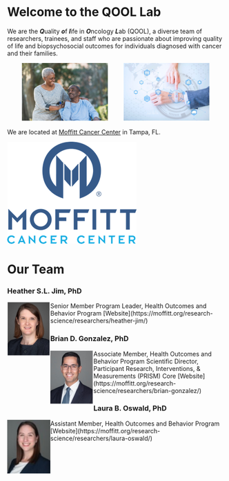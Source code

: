 # Welcome to the QOOL Lab

We are the ***Q***uality ***o***f ***l***ife in ***O***ncology ***L***ab (QOOL), a diverse team of researchers, trainees, and staff who are passionate about improving quality of life and biopsychosocial outcomes for individuals diagnosed with cancer and their families.

<p align="center">
  <img alt="Couple" src="/images/stock_images/Couple.jpg" width="200">
&nbsp; &nbsp; &nbsp; &nbsp;
  <img alt="Digital" src="/images/stock_images/Digital.jpg" width="200">
</p>

We are located at [Moffitt Cancer Center](http://www.moffitt.org) in Tampa, FL.

<img src="/images/logos/Moffitt_logo.png" alt="Moffitt_logo" class="center" style="width: 200">

# Our Team

### Heather S.L. Jim, PhD

<img align="left" width="100" src="/images/headshots/Heather_Jim.jpg">
Senior Member  
Program Leader, Health Outcomes and Behavior Program  
[Website](https://moffitt.org/research-science/researchers/heather-jim/)

### Brian D. Gonzalez, PhD

<img align="left" width="100" src="/images/headshots/Brian_Gonzalez.jpg">
Associate Member, Health Outcomes and Behavior Program  
Scientific Director, Participant Research, Interventions, & Measurements (PRISM) Core  
[Website](https://moffitt.org/research-science/researchers/brian-gonzalez/)

### Laura B. Oswald, PhD

<img align="left" width="100" src="/images/headshots/Laura_Oswald.jpg">
Assistant Member, Health Outcomes and Behavior Program  
[Website](https://moffitt.org/research-science/researchers/laura-oswald/)
